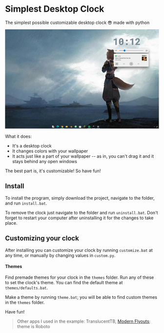 # Simplest Desktop Clock

The simplest possible customizable desktop clock 😎 made with python

![Clock](example_clock.png)

What it does:
- It's a desktop clock
- It changes colors with your wallpaper
- It acts just like a part of your wallpaper -- as in, you can't drag it and it stays behind any open windows

The best part is, it's customizable! So have fun!

## Install
To install the program, simply download the project, navigate to the folder, and run `install.bat`.

To remove the clock just navigate to the folder and run `uninstall.bat`. Don't forget to restart your computer after uninstalling it for the changes to take place.

## Customizing your clock
After installing you can customize your clock by running `customize.bat` at any time, or manually by changing values in `custom.py`.
#### Themes
Find premade themes for your clock in the `themes` folder. Run any of these to set the clock's theme. You can find the default theme at `themes/defaults.bat`.

Make a theme by running `theme.bat`; you will be able to find custom themes in the `themes` folder.

Have fun!

> Other apps I used in the example: TranslucentTB, [Modern Flyouts](https://modernflyouts-community.github.io/); theme is Roboto
